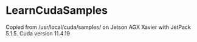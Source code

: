 # LearnCudaSamples

Copied from /usr/local/cuda/samples/ on Jetson AGX Xavier with JetPack 5.1.5.
Cuda version 11.4.19